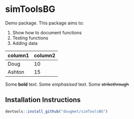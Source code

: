 # simToolsBG

Demo package. This package aims to:

1. Show how to document functions
2. Testing functions
3. Adding data

| column1 | column2 |
| ------- | ------- |
| Doug    |  10     |
| Ashton  |  15     |

Some **bold** text. Some *emphasised* text. Some ~~strikethrough~~

## Installation Instructions

```r
devtools::install_github("dougmet/simToolsBG")
```

